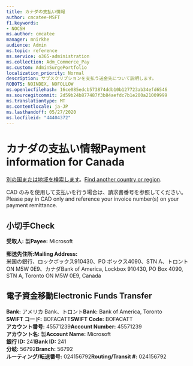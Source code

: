 ```yaml
---
title: カナダの支払い情報
author: cmcatee-MSFT
f1.keywords:
- NOCSH
ms.author: cmcatee
manager: mnirkhe
audience: Admin
ms.topic: reference
ms.service: o365-administration
ms.collection: Adm_Commerce_Pay
ms.custom: AdminSurgePortfolio
localization_priority: Normal
description: サブスクリプションを支払う送金先について説明します。
ROBOTS: NOINDEX, NOFOLLOW
ms.openlocfilehash: 16ce085edcb573874ddb10b127723ab34efd6546
ms.sourcegitcommit: 2d59b24b877487f3b84aefdc7b1e200a21009999
ms.translationtype: MT
ms.contentlocale: ja-JP
ms.lasthandoff: 05/27/2020
ms.locfileid: "44404372"
---
```

# <a name="payment-information-for-canada"></a><span data-ttu-id="294dc-103">カナダの支払い情報</span><span class="sxs-lookup"><span data-stu-id="294dc-103">Payment information for Canada</span></span>

<span data-ttu-id="294dc-104">[別の国または地域を検索します](../billing-and-payments/pay-for-your-subscription.md)。</span><span class="sxs-lookup"><span data-stu-id="294dc-104">[Find another country or region](../billing-and-payments/pay-for-your-subscription.md).</span></span>

<span data-ttu-id="294dc-105">CAD のみを使用して支払いを行う場合は、請求書番号を参照してください。</span><span class="sxs-lookup"><span data-stu-id="294dc-105">Please pay in CAD only and reference your invoice number(s) on your payment remittance.</span></span>

## <a name="check"></a><span data-ttu-id="294dc-106">小切手</span><span class="sxs-lookup"><span data-stu-id="294dc-106">Check</span></span>

<span data-ttu-id="294dc-107">**受取人:** 製</span><span class="sxs-lookup"><span data-stu-id="294dc-107">**Payee:** Microsoft</span></span>

<span data-ttu-id="294dc-108">**郵送先住所:**</span><span class="sxs-lookup"><span data-stu-id="294dc-108">**Mailing Address:**</span></span>  
<span data-ttu-id="294dc-109">米国の銀行、ロックボックス910430、PO ボックス4090、STN A、トロント ON M5W 0E9、カナダ</span><span class="sxs-lookup"><span data-stu-id="294dc-109">Bank of America, Lockbox 910430, PO Box 4090, STN A, Toronto ON M5W 0E9, Canada</span></span>

## <a name="electronic-funds-transfer"></a><span data-ttu-id="294dc-110">電子資金移動</span><span class="sxs-lookup"><span data-stu-id="294dc-110">Electronic Funds Transfer</span></span>

<span data-ttu-id="294dc-111">**Bank:** アメリカ Bank、トロント</span><span class="sxs-lookup"><span data-stu-id="294dc-111">**Bank:** Bank of America, Toronto</span></span>  
<span data-ttu-id="294dc-112">**SWIFT コード:** BOFACATT</span><span class="sxs-lookup"><span data-stu-id="294dc-112">**SWIFT Code:** BOFACATT</span></span>  
<span data-ttu-id="294dc-113">**アカウント番号:** 45571239</span><span class="sxs-lookup"><span data-stu-id="294dc-113">**Account Number:** 45571239</span></span>  
<span data-ttu-id="294dc-114">**アカウント名:** 製</span><span class="sxs-lookup"><span data-stu-id="294dc-114">**Account Name:** Microsoft</span></span>  
<span data-ttu-id="294dc-115">**銀行 ID:** 241</span><span class="sxs-lookup"><span data-stu-id="294dc-115">**Bank ID:** 241</span></span>  
<span data-ttu-id="294dc-116">**分岐:** 56792</span><span class="sxs-lookup"><span data-stu-id="294dc-116">**Branch:** 56792</span></span>  
<span data-ttu-id="294dc-117">**ルーティング/転送番号:** 024156792</span><span class="sxs-lookup"><span data-stu-id="294dc-117">**Routing/Transit #:** 024156792</span></span>  
